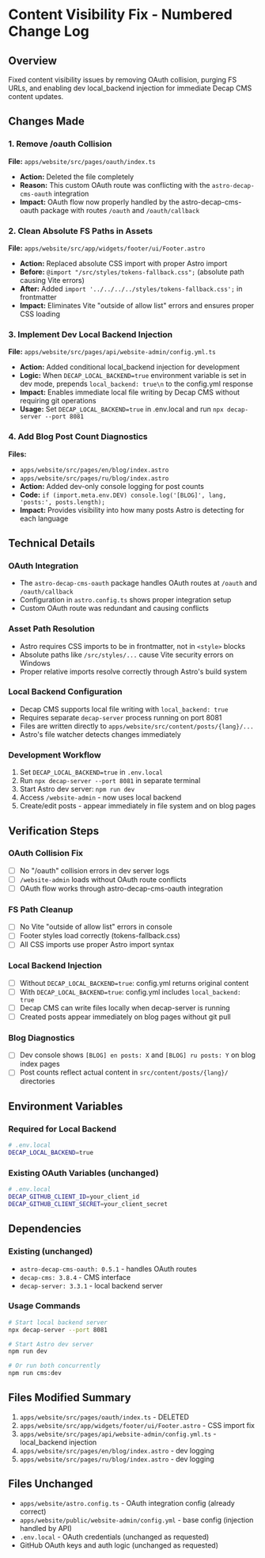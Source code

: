 # Content Visibility Fix - Numbered Change Log

## Overview
Fixed content visibility issues by removing OAuth collision, purging FS URLs, and enabling dev local_backend injection for immediate Decap CMS content updates.

## Changes Made

### 1. Remove /oauth Collision
**File:** `apps/website/src/pages/oauth/index.ts`
- **Action:** Deleted the file completely
- **Reason:** This custom OAuth route was conflicting with the `astro-decap-cms-oauth` integration
- **Impact:** OAuth flow now properly handled by the astro-decap-cms-oauth package with routes `/oauth` and `/oauth/callback`

### 2. Clean Absolute FS Paths in Assets
**File:** `apps/website/src/app/widgets/footer/ui/Footer.astro`
- **Action:** Replaced absolute CSS import with proper Astro import
- **Before:** `@import "/src/styles/tokens-fallback.css";` (absolute path causing Vite errors)
- **After:** Added `import '../../../../styles/tokens-fallback.css';` in frontmatter
- **Impact:** Eliminates Vite "outside of allow list" errors and ensures proper CSS loading

### 3. Implement Dev Local Backend Injection
**File:** `apps/website/src/pages/api/website-admin/config.yml.ts`
- **Action:** Added conditional local_backend injection for development
- **Logic:** When `DECAP_LOCAL_BACKEND=true` environment variable is set in dev mode, prepends `local_backend: true\n` to the config.yml response
- **Impact:** Enables immediate local file writing by Decap CMS without requiring git operations
- **Usage:** Set `DECAP_LOCAL_BACKEND=true` in .env.local and run `npx decap-server --port 8081`

### 4. Add Blog Post Count Diagnostics
**Files:** 
- `apps/website/src/pages/en/blog/index.astro`
- `apps/website/src/pages/ru/blog/index.astro`
- **Action:** Added dev-only console logging for post counts
- **Code:** `if (import.meta.env.DEV) console.log('[BLOG]', lang, 'posts:', posts.length);`
- **Impact:** Provides visibility into how many posts Astro is detecting for each language

## Technical Details

### OAuth Integration
- The `astro-decap-cms-oauth` package handles OAuth routes at `/oauth` and `/oauth/callback`
- Configuration in `astro.config.ts` shows proper integration setup
- Custom OAuth route was redundant and causing conflicts

### Asset Path Resolution
- Astro requires CSS imports to be in frontmatter, not in `<style>` blocks
- Absolute paths like `/src/styles/...` cause Vite security errors on Windows
- Proper relative imports resolve correctly through Astro's build system

### Local Backend Configuration
- Decap CMS supports local file writing with `local_backend: true`
- Requires separate `decap-server` process running on port 8081
- Files are written directly to `apps/website/src/content/posts/{lang}/...`
- Astro's file watcher detects changes immediately

### Development Workflow
1. Set `DECAP_LOCAL_BACKEND=true` in `.env.local`
2. Run `npx decap-server --port 8081` in separate terminal
3. Start Astro dev server: `npm run dev`
4. Access `/website-admin` - now uses local backend
5. Create/edit posts - appear immediately in file system and on blog pages

## Verification Steps

### OAuth Collision Fix
- [ ] No "/oauth" collision errors in dev server logs
- [ ] `/website-admin` loads without OAuth route conflicts
- [ ] OAuth flow works through astro-decap-cms-oauth integration

### FS Path Cleanup
- [ ] No Vite "outside of allow list" errors in console
- [ ] Footer styles load correctly (tokens-fallback.css)
- [ ] All CSS imports use proper Astro import syntax

### Local Backend Injection
- [ ] Without `DECAP_LOCAL_BACKEND=true`: config.yml returns original content
- [ ] With `DECAP_LOCAL_BACKEND=true`: config.yml includes `local_backend: true`
- [ ] Decap CMS can write files locally when decap-server is running
- [ ] Created posts appear immediately on blog pages without git pull

### Blog Diagnostics
- [ ] Dev console shows `[BLOG] en posts: X` and `[BLOG] ru posts: Y` on blog index pages
- [ ] Post counts reflect actual content in `src/content/posts/{lang}/` directories

## Environment Variables

### Required for Local Backend
```bash
# .env.local
DECAP_LOCAL_BACKEND=true
```

### Existing OAuth Variables (unchanged)
```bash
# .env.local
DECAP_GITHUB_CLIENT_ID=your_client_id
DECAP_GITHUB_CLIENT_SECRET=your_client_secret
```

## Dependencies

### Existing (unchanged)
- `astro-decap-cms-oauth: 0.5.1` - handles OAuth routes
- `decap-cms: 3.8.4` - CMS interface
- `decap-server: 3.3.1` - local backend server

### Usage Commands
```bash
# Start local backend server
npx decap-server --port 8081

# Start Astro dev server
npm run dev

# Or run both concurrently
npm run cms:dev
```

## Files Modified Summary
1. `apps/website/src/pages/oauth/index.ts` - DELETED
2. `apps/website/src/app/widgets/footer/ui/Footer.astro` - CSS import fix
3. `apps/website/src/pages/api/website-admin/config.yml.ts` - local_backend injection
4. `apps/website/src/pages/en/blog/index.astro` - dev logging
5. `apps/website/src/pages/ru/blog/index.astro` - dev logging

## Files Unchanged
- `apps/website/astro.config.ts` - OAuth integration config (already correct)
- `apps/website/public/website-admin/config.yml` - base config (injection handled by API)
- `.env.local` - OAuth credentials (unchanged as requested)
- GitHub OAuth keys and auth logic (unchanged as requested)

